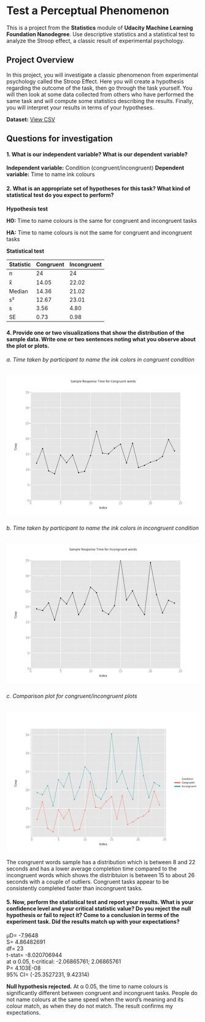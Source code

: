 # Test a Perceptual Phenomenon
This is a project from the **Statistics** module of **Udacity Machine Learning Foundation Nanodegree**. Use descriptive statistics and a statistical test to analyze the Stroop effect, a classic result of experimental psychology.

## Project Overview 
In this project, you will investigate a classic phenomenon from experimental psychology called the Stroop Effect. Here you will create a hypothesis regarding the outcome of the task, then go through the task yourself. You will then look at some data collected from others who have performed the same task and will compute some statistics describing the results. Finally, you will interpret your results in terms of your hypotheses.

**Dataset:** [View CSV](./stroopdata.csv)

## Questions for investigation
#### 1. What is our independent variable? What is our dependent variable?
**Independent variable:** Condition (congruent/incongruent)
**Dependent variable:** Time to name ink colours
#### 2. What is an appropriate set of hypotheses for this task? What kind of statistical test do you expect to perform?
**Hypothesis test**

**H0:** Time to name colours is the same for congruent and incongruent tasks

**HA:** Time to name colours is not the same for congruent and incongruent tasks

**Statistical test**

| **Statistic** | **Congruent** | **Incongruent** |
| ------------- | ------------- | ------------- |
| n  | 24 | 24 |
| x̅  | 14.05 | 22.02 |
| Median | 14.36 | 21.02 |
| s² | 12.67 | 23.01 |
| s | 3.56 | 4.80 |
| SE | 0.73 | 0.98 |
#### 4. Provide one or two visualizations that show the distribution of the sample data. Write one or two sentences noting what you observe about the plot or plots.
###### a. Time taken by participant to name the ink colors in congruent condition
![Screenshot](./congruent.png)
###### b. Time taken by participant to name the ink colors in incongruent condition
![Screenshot](./incongruent.png)
###### c. Comparison plot for congruent/incongruent plots
![Screenshot](./comparison_plot.png)

The congruent words sample has a distribution which is between 8 and 22 seconds and has a lower average completion time compared to the incongruent words which shows the distribtuion is between 15 to about 26 seconds with a couple of outliers. Congruent tasks appear to be consistently completed faster than incongruent tasks.
#### 5. Now, perform the statistical test and report your results. What is your confidence level and your critical statistic value? Do you reject the null hypothesis or fail to reject it? Come to a conclusion in terms of the experiment task. Did the results match up with your expectations?

µD= -7.9648    
S= 4.86482691    
df= 23    
t-stat= -8.020706944    
at α 0.05, t-critical: -2.06865761; 2.06865761    
P= 4.103E-08    
95% CI= (-25.3527231, 9.42314)

**Null hypothesis rejected.** At α 0.05, the time to name colours is significantly different between congruent and incongruent tasks. People do not name colours at the same speed when the word’s meaning and its colour match, as when they do not match. The result confirms my expectations. 
